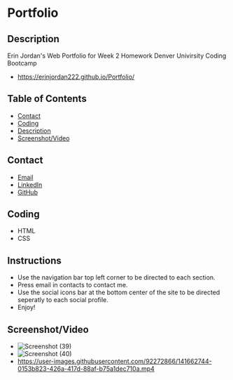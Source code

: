 # Portfolio

## Description
Erin Jordan's Web Portfolio for Week 2 Homework Denver Univirsity Coding Bootcamp
* https://erinjordan222.github.io/Portfolio/
## Table of Contents
* [Contact](#Contact)
* [Coding](#Coding)
* [Description](#Description)
* [Screenshot/Video](#Screenshot/Video)
## Contact
* <a href="https://erinjordan2790@gmail.com">Email</a> <br>
* <a href="https://www.linkedin.com/in/erin-jordan-b04210223/">LinkedIn</a> <br>
* <a href="https://github.com/ErinJordan222">GitHub</a> <br>
## Coding
* HTML
* CSS
## Instructions
* Use the navigation bar top left corner to be directed to each section.
* Press email in contacts to contact me.
* Use the social icons bar at the bottom center of the site to be directed seperatly to each social profile.
* Enjoy!
## Screenshot/Video
* ![Screenshot (39)](https://user-images.githubusercontent.com/92272866/141662767-9ca63be9-adcd-4b8e-ab5f-e13fba1011d4.png)
* ![Screenshot (40)](https://user-images.githubusercontent.com/92272866/141662770-9fa104e3-44c0-47b2-a3a0-11ef2f366d24.png)
* https://user-images.githubusercontent.com/92272866/141662744-0153b823-426a-417d-88af-b75a1dec710a.mp4

